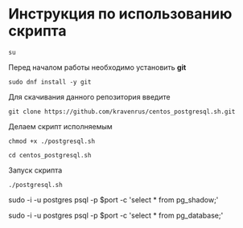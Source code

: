 # Инструкция по использованию скрипта

    su
Перед началом работы необходимо установить **git**

    sudo dnf install -y git
Для скачивания данного репозитория введите

    git clone https://github.com/kravenrus/centos_postgresql.sh.git
Делаем скрипт исполняемым

    chmod +x ./postgresql.sh
    
    cd centos_postgresql.sh
Запуск скрипта

    ./postgresql.sh

sudo -i -u postgres psql -p $port -c 'select * from pg_shadow;'

sudo -i -u postgres psql -p $port -c 'select * from pg_database;'
